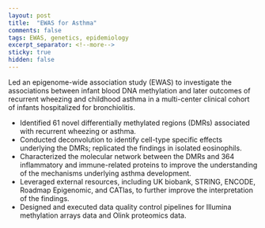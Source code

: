 ```yaml
---
layout: post
title:  "EWAS for Asthma"
comments: false
tags: EWAS, genetics, epidemiology
excerpt_separator: <!--more-->
sticky: true
hidden: false
---
```


Led an epigenome-wide association study (EWAS) to investigate the associations between infant blood DNA methylation and later outcomes of recurrent wheezing and childhood asthma in a multi-center clinical cohort of infants hospitalized for bronchiolitis.
<!--more-->
- Identified 61 novel differentially methylated regions (DMRs) associated with recurrent wheezing or asthma.
- Conducted deconvolution to identify cell-type specific effects underlying the DMRs; replicated the findings in isolated eosinophils. 
- Characterized the molecular network between the DMRs and 364 inflammatory and immune-related proteins to improve the understanding of the mechanisms underlying asthma development.
- Leveraged external resources, including UK biobank, STRING, ENCODE, Roadmap Epigenomic, and CATlas, to further improve the interpretation of the findings.
- Designed and executed data quality control pipelines for Illumina methylation arrays data and Olink proteomics data.
